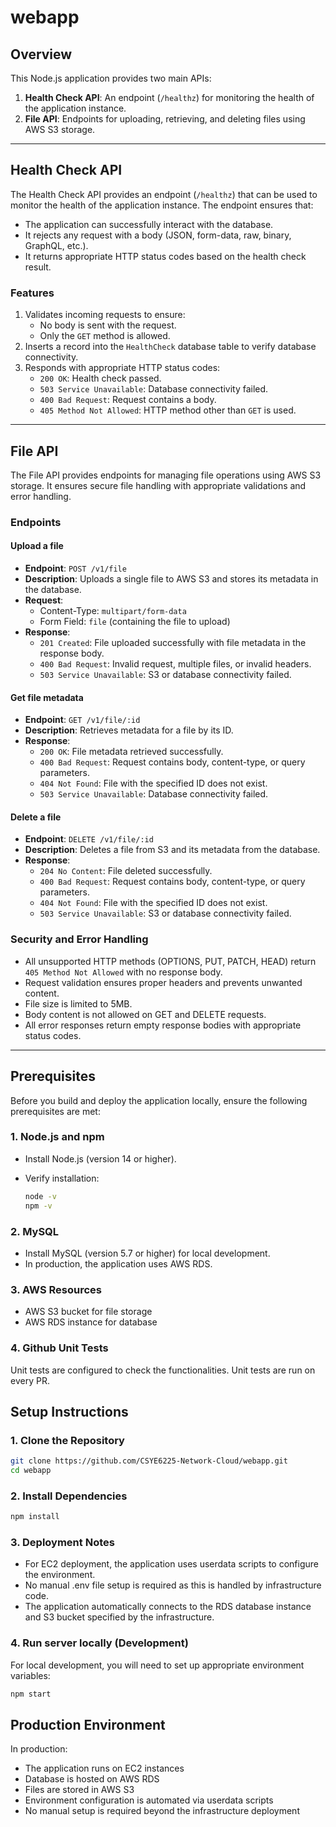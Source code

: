 # webapp

## Overview
This Node.js application provides two main APIs:

1. **Health Check API**: An endpoint (`/healthz`) for monitoring the health of the application instance.
2. **File API**: Endpoints for uploading, retrieving, and deleting files using AWS S3 storage.

---

## Health Check API
The Health Check API provides an endpoint (`/healthz`) that can be used to monitor the health of the application instance. The endpoint ensures that:
- The application can successfully interact with the database.
- It rejects any request with a body (JSON, form-data, raw, binary, GraphQL, etc.).
- It returns appropriate HTTP status codes based on the health check result.

### Features
1. Validates incoming requests to ensure:
    - No body is sent with the request.
    - Only the `GET` method is allowed.
2. Inserts a record into the `HealthCheck` database table to verify database connectivity.
3. Responds with appropriate HTTP status codes:
    - `200 OK`: Health check passed.
    - `503 Service Unavailable`: Database connectivity failed.
    - `400 Bad Request`: Request contains a body.
    - `405 Method Not Allowed`: HTTP method other than `GET` is used.

---

## File API
The File API provides endpoints for managing file operations using AWS S3 storage. It ensures secure file handling with appropriate validations and error handling.

### Endpoints

#### Upload a file
- **Endpoint**: `POST /v1/file`
- **Description**: Uploads a single file to AWS S3 and stores its metadata in the database.
- **Request**:
    - Content-Type: `multipart/form-data`
    - Form Field: `file` (containing the file to upload)
- **Response**:
    - `201 Created`: File uploaded successfully with file metadata in the response body.
    - `400 Bad Request`: Invalid request, multiple files, or invalid headers.
    - `503 Service Unavailable`: S3 or database connectivity failed.

#### Get file metadata
- **Endpoint**: `GET /v1/file/:id`
- **Description**: Retrieves metadata for a file by its ID.
- **Response**:
    - `200 OK`: File metadata retrieved successfully.
    - `400 Bad Request`: Request contains body, content-type, or query parameters.
    - `404 Not Found`: File with the specified ID does not exist.
    - `503 Service Unavailable`: Database connectivity failed.

#### Delete a file
- **Endpoint**: `DELETE /v1/file/:id`
- **Description**: Deletes a file from S3 and its metadata from the database.
- **Response**:
    - `204 No Content`: File deleted successfully.
    - `400 Bad Request`: Request contains body, content-type, or query parameters.
    - `404 Not Found`: File with the specified ID does not exist.
    - `503 Service Unavailable`: S3 or database connectivity failed.

### Security and Error Handling
- All unsupported HTTP methods (OPTIONS, PUT, PATCH, HEAD) return `405 Method Not Allowed` with no response body.
- Request validation ensures proper headers and prevents unwanted content.
- File size is limited to 5MB.
- Body content is not allowed on GET and DELETE requests.
- All error responses return empty response bodies with appropriate status codes.

---

## Prerequisites

Before you build and deploy the application locally, ensure the following prerequisites are met:

### 1. Node.js and npm

- Install Node.js (version 14 or higher).

- Verify installation:
  ```bash
  node -v
  npm -v
  ```

### 2. MySQL

- Install MySQL (version 5.7 or higher) for local development.
- In production, the application uses AWS RDS.

### 3. AWS Resources

- AWS S3 bucket for file storage
- AWS RDS instance for database

### 4. Github Unit Tests

Unit tests are configured to check the functionalities. Unit tests are run on every PR.

## Setup Instructions

### 1. Clone the Repository

```bash
git clone https://github.com/CSYE6225-Network-Cloud/webapp.git
cd webapp
```

### 2. Install Dependencies

```bash
npm install
```

### 3. Deployment Notes

- For EC2 deployment, the application uses userdata scripts to configure the environment.
- No manual .env file setup is required as this is handled by infrastructure code.
- The application automatically connects to the RDS database instance and S3 bucket specified by the infrastructure.

### 4. Run server locally (Development)

For local development, you will need to set up appropriate environment variables:

```bash
npm start
```

## Production Environment

In production:
- The application runs on EC2 instances
- Database is hosted on AWS RDS
- Files are stored in AWS S3
- Environment configuration is automated via userdata scripts
- No manual setup is required beyond the infrastructure deployment